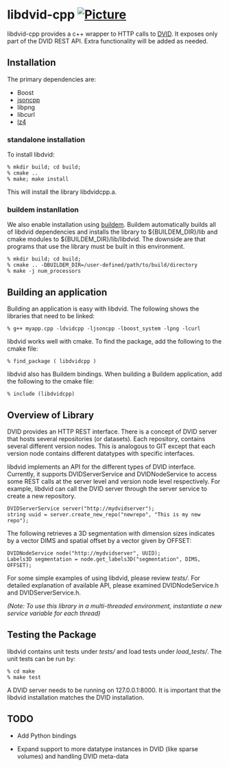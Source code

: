 # libdvid-cpp [![Picture](https://raw.github.com/janelia-flyem/janelia-flyem.github.com/master/images/HHMI_Janelia_Color_Alternate_180x40.png)](http://www.janelia.org)

libdvid-cpp provides a c++ wrapper to HTTP calls to
[DVID](https://github.com/janelia-flyem/dvid).
It exposes only part of the DVID REST API.  Extra functionality
will be added as needed.

## Installation

The primary dependencies are:

* Boost
* [jsoncpp](https://github.com/open-source-parsers/jsoncpp.git)
* libpng
* libcurl
* [lz4](https://github.com/Cyan4973/lz4)

### standalone installation

To install libdvid:

    % mkdir build; cd build;
    % cmake ..
    % make; make install

This will install the library libdvidcpp.a.

### buildem instanllation

We also enable installation using [buildem](https://github.com/janelia-flyem/buildem).
Buildem automatically builds all of libdvid dependencies and installs
the library to ${BUILDEM_DIR}/lib and cmake modules to ${BUILDEM_DIR}/lib/libdvid. 
The downside are that programs that use the library must be built
in this environment.

    % mkdir build; cd build;
    % cmake .. -DBUILDEM_DIR=/user-defined/path/to/build/directory
    % make -j num_processors


## Building an application

Building an application is easy with libdvid.  The following shows the libraries
that need to be linked:

    % g++ myapp.cpp -ldvidcpp -ljsoncpp -lboost_system -lpng -lcurl

libdvid works well with cmake.  To find the package, add the following to the cmake file:
    
    % find_package ( libdvidcpp )

libdvid also has Buildem bindings.  When building a Buildem application,
add the following to the cmake file:
    
    % include (libdvidcpp)


## Overview of Library
DVID provides an HTTP REST interface.  There is a concept of DVID server
that hosts several repositories (or datasets).  Each repository, contains
several different version nodes.  This is analogous to GIT except that
each version node contains different datatypes with specific interfaces.

libdvid implements an API for the different types of DVID interface.  Currently,
it supports DVIDServerService and DVIDNodeService to access some REST
calls at the server level and version node level respectively.  For example,
libdvid can call the DVID server through the server service to
create a new repository.

    DVIDServerService server("http://mydvidserver");
    string uuid = server.create_new_repo("newrepo", "This is my new repo");

The following retrieves a 3D segmentation with dimension sizes indicates by a vector
DIMS and spatial offset by a vector given by OFFSET:

    DVIDNodeService node("http://mydvidserver", UUID);
    Labels3D segmentation = node.get_labels3D("segmentation", DIMS, OFFSET);

For some simple examples of using libdvid, please review *tests/*.  For
detailed explanation of available API, please examined DVIDNodeService.h
and DVIDServerService.h.

*(Note: To use this library in a multi-threaded environment,
instantiate a new service variable for each thread)*
   
## Testing the Package
libdvid contains unit tests under *tests/* and load tests under *load_tests/*.
The unit tests can be run by:

    % cd make
    % make test

A DVID server needs to be running on 127.0.0.1:8000.  It is important
that the libdvid installation matches the DVID installation.

## TODO

* Add Python bindings

* Expand support to more datatype instances in DVID (like sparse volumes) and handling DVID meta-data


